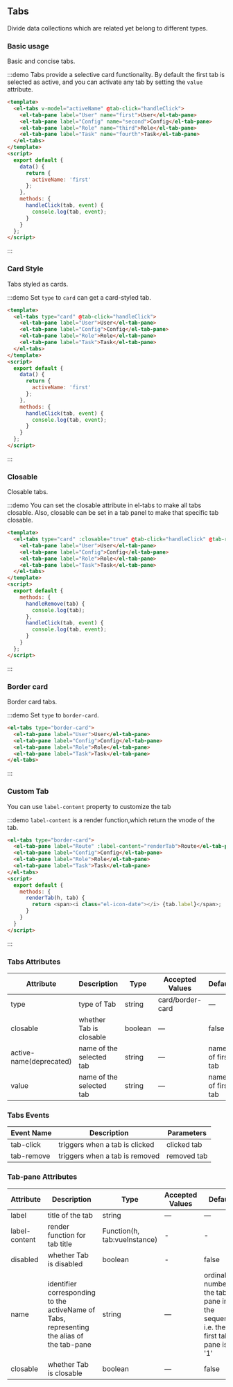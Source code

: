 <script>
  export default {
    data() {
      return {
        activeName: 'first',
        activeName2: 'first',
        tabs: [{
          title: 'Tab 1',
          name: '1',
          content: 'Tab 1 content'
        }, {
          title: 'Tab 2',
          name: '2',
          content: 'Tab 2 content'
        }],
        tabIndex: 2
      }
    },
    methods: {
      handleRemove(tab) {
        console.log(tab);
      },
      handleClick(tab, event) {
        console.log(tab, event);
      },
      renderTab(h, tab) {
        return <span><i class="el-icon-date"></i> {tab.label}</span>;
      }
    }
  }
</script>

## Tabs

Divide data collections which are related yet belong to different types.

### Basic usage

Basic and concise tabs.

:::demo Tabs provide a selective card functionality. By default the first tab is selected as active, and you can activate any tab by setting the `value` attribute.

```html
<template>
  <el-tabs v-model="activeName" @tab-click="handleClick">
    <el-tab-pane label="User" name="first">User</el-tab-pane>
    <el-tab-pane label="Config" name="second">Config</el-tab-pane>
    <el-tab-pane label="Role" name="third">Role</el-tab-pane>
    <el-tab-pane label="Task" name="fourth">Task</el-tab-pane>
  </el-tabs>
</template>
<script>
  export default {
    data() {
      return {
        activeName: 'first'
      };
    },
    methods: {
      handleClick(tab, event) {
        console.log(tab, event);
      }
    }
  };
</script>
```
:::

### Card Style

Tabs styled as cards.

:::demo Set `type` to `card` can get a card-styled tab.

```html
<template>
  <el-tabs type="card" @tab-click="handleClick">
    <el-tab-pane label="User">User</el-tab-pane>
    <el-tab-pane label="Config">Config</el-tab-pane>
    <el-tab-pane label="Role">Role</el-tab-pane>
    <el-tab-pane label="Task">Task</el-tab-pane>
  </el-tabs>
</template>
<script>
  export default {
    data() {
      return {
        activeName: 'first'
      };
    },
    methods: {
      handleClick(tab, event) {
        console.log(tab, event);
      }
    }
  };
</script>
```
:::

### Closable

Closable tabs.

:::demo You can set the closable attribute in el-tabs to make all tabs closable. Also, closable can be set in a tab panel to make that specific tab closable.

```html
<template>
  <el-tabs type="card" :closable="true" @tab-click="handleClick" @tab-remove="handleRemove">
    <el-tab-pane label="User">User</el-tab-pane>
    <el-tab-pane label="Config">Config</el-tab-pane>
    <el-tab-pane label="Role">Role</el-tab-pane>
    <el-tab-pane label="Task">Task</el-tab-pane>
  </el-tabs>
</template>
<script>
  export default {
    methods: {
      handleRemove(tab) {
        console.log(tab);
      },
      handleClick(tab, event) {
        console.log(tab, event);
      }
    }
  };
</script>
```

:::

### Border card

Border card tabs.

:::demo Set `type` to `border-card`.

```html
<el-tabs type="border-card">
  <el-tab-pane label="User">User</el-tab-pane>
  <el-tab-pane label="Config">Config</el-tab-pane>
  <el-tab-pane label="Role">Role</el-tab-pane>
  <el-tab-pane label="Task">Task</el-tab-pane>
</el-tabs>
```

:::

### Custom Tab

You can use `label-content` property to customize the tab

:::demo `label-content` is a render function,which return the vnode of the tab.
```html
<el-tabs type="border-card">
  <el-tab-pane label="Route" :label-content="renderTab">Route</el-tab-pane>
  <el-tab-pane label="Config">Config</el-tab-pane>
  <el-tab-pane label="Role">Role</el-tab-pane>
  <el-tab-pane label="Task">Task</el-tab-pane>
</el-tabs>
<script>
  export default {
    methods: {
      renderTab(h, tab) {
        return <span><i class="el-icon-date"></i> {tab.label}</span>;
      }
    }
  }
</script>
```
:::

### Tabs Attributes
| Attribute      | Description          | Type      | Accepted Values       | Default  |
|---------- |-------- |---------- |-------------  |-------- |
| type     | type of Tab | string   | card/border-card  |     —    |
| closable  | whether Tab is closable | boolean   | — |  false  |
| active-name(deprecated)  | name of the selected tab  | string   |  —  |  name of first tab |
| value  | name of the selected tab  | string   |  —  |  name of first tab |

### Tabs Events
| Event Name | Description | Parameters |
|---------- |-------- |---------- |
| tab-click  | triggers when a tab is clicked | clicked tab |
| tab-remove  | triggers when a tab is removed  | removed tab |

### Tab-pane Attributes
| Attribute      | Description          | Type      | Accepted Values       | Default  |
|---------- |-------- |---------- |-------------  |-------- |
| label     | title of the tab   | string   | — |    —     |
| label-content | render function for tab title | Function(h, tab:vueInstance) | - | - |
| disabled | whether Tab is disabled | boolean | - | false |
| name      | identifier corresponding to the activeName of Tabs, representing the alias of the tab-pane | string | — | ordinal number of the tab-pane in the sequence, i.e. the first tab-pane is '1' |
| closable  | whether Tab is closable | boolean   | — |  false  |
